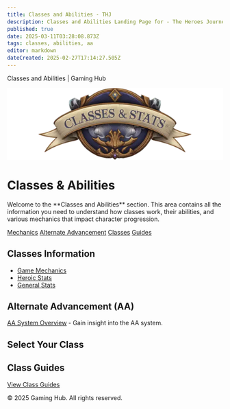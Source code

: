 ```yaml
---
title: Classes and Abilities - THJ
description: Classes and Abilities Landing Page for - The Heroes Journey Emu
published: true
date: 2025-03-11T03:28:08.873Z
tags: classes, abilities, aa
editor: markdown
dateCreated: 2025-02-27T17:14:27.505Z
---
```


  Classes and Abilities | Gaming Hub 

![Classes and Abilities Banner](/classes-and-abilities/statsandclasses.webp)

# Classes & Abilities

Welcome to the \*\*Classes and Abilities\*\* section. This area contains all the information you need to understand how classes work, their abilities, and various mechanics that impact character progression.

[Mechanics](#mechanics) [Alternate Advancement](#aa) [Classes](#classes) [Guides](#guides)

## Classes Information

-   [Game Mechanics](/getting-started/game-mechanics)
-   [Heroic Stats](/classes-and-abilities/heroic-stats)
-   [General Stats](/classes-and-abilities/stats)

## Alternate Advancement (AA)

[AA System Overview](/classes-and-abilities/aa/) - Gain insight into the AA system.

## Select Your Class

## Class Guides

[View Class Guides](/classes-and-abilities/guides/)

© 2025 Gaming Hub. All rights reserved.